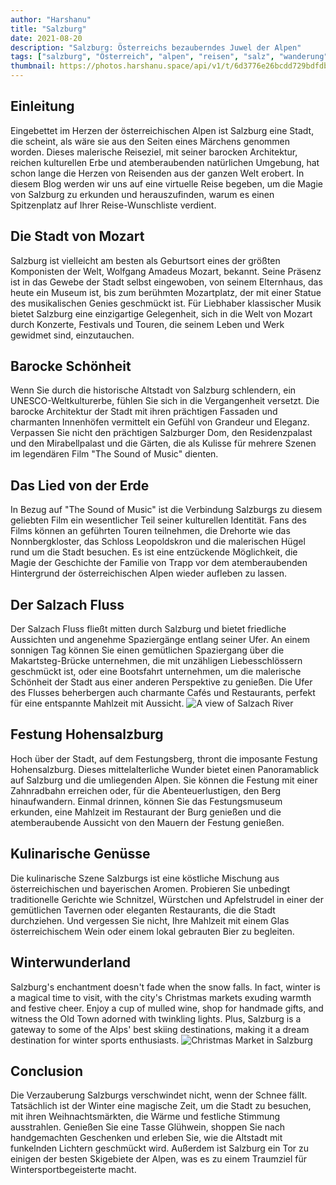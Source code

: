```yaml
---
author: "Harshanu"
title: "Salzburg"
date: 2021-08-20
description: "Salzburg: Österreichs bezauberndes Juwel der Alpen"
tags: ["salzburg", "Österreich", "alpen", "reisen", "salz", "wanderung", "schneefahren"]
thumbnail: https://photos.harshanu.space/api/v1/t/6d3776e26bcdd729bdfdb4d8c2d1f62afd6eddda/081gaa0s/fit_1280
---
```


## Einleitung
Eingebettet im Herzen der österreichischen Alpen ist Salzburg eine Stadt, die scheint, als wäre sie aus den Seiten eines Märchens genommen worden. Dieses malerische Reiseziel, mit seiner barocken Architektur, reichen kulturellen Erbe und atemberaubenden natürlichen Umgebung, hat schon lange die Herzen von Reisenden aus der ganzen Welt erobert. In diesem Blog werden wir uns auf eine virtuelle Reise begeben, um die Magie von Salzburg zu erkunden und herauszufinden, warum es einen Spitzenplatz auf Ihrer Reise-Wunschliste verdient.

## Die Stadt von Mozart
Salzburg ist vielleicht am besten als Geburtsort eines der größten Komponisten der Welt, Wolfgang Amadeus Mozart, bekannt. Seine Präsenz ist in das Gewebe der Stadt selbst eingewoben, von seinem Elternhaus, das heute ein Museum ist, bis zum berühmten Mozartplatz, der mit einer Statue des musikalischen Genies geschmückt ist. Für Liebhaber klassischer Musik bietet Salzburg eine einzigartige Gelegenheit, sich in die Welt von Mozart durch Konzerte, Festivals und Touren, die seinem Leben und Werk gewidmet sind, einzutauchen.

## Barocke Schönheit
Wenn Sie durch die historische Altstadt von Salzburg schlendern, ein UNESCO-Weltkulturerbe, fühlen Sie sich in die Vergangenheit versetzt. Die barocke Architektur der Stadt mit ihren prächtigen Fassaden und charmanten Innenhöfen vermittelt ein Gefühl von Grandeur und Eleganz. Verpassen Sie nicht den prächtigen Salzburger Dom, den Residenzpalast und den Mirabellpalast und die Gärten, die als Kulisse für mehrere Szenen im legendären Film "The Sound of Music" dienten.

## Das Lied von der Erde

In Bezug auf "The Sound of Music" ist die Verbindung Salzburgs zu diesem geliebten Film ein wesentlicher Teil seiner kulturellen Identität. Fans des Films können an geführten Touren teilnehmen, die Drehorte wie das Nonnbergkloster, das Schloss Leopoldskron und die malerischen Hügel rund um die Stadt besuchen. Es ist eine entzückende Möglichkeit, die Magie der Geschichte der Familie von Trapp vor dem atemberaubenden Hintergrund der österreichischen Alpen wieder aufleben zu lassen.

## Der Salzach Fluss

Der Salzach Fluss fließt mitten durch Salzburg und bietet friedliche Aussichten und angenehme Spaziergänge entlang seiner Ufer. An einem sonnigen Tag können Sie einen gemütlichen Spaziergang über die Makartsteg-Brücke unternehmen, die mit unzähligen Liebesschlössern geschmückt ist, oder eine Bootsfahrt unternehmen, um die malerische Schönheit der Stadt aus einer anderen Perspektive zu genießen. Die Ufer des Flusses beherbergen auch charmante Cafés und Restaurants, perfekt für eine entspannte Mahlzeit mit Aussicht.
![ A view of Salzach River ](https://photos.harshanu.space/api/v1/t/47b395c48c6e350505fa91b3e68ee06d23055eb5/081gaa0s/fit_1280)

## Festung Hohensalzburg

Hoch über der Stadt, auf dem Festungsberg, thront die imposante Festung Hohensalzburg. Dieses mittelalterliche Wunder bietet einen Panoramablick auf Salzburg und die umliegenden Alpen. Sie können die Festung mit einer Zahnradbahn erreichen oder, für die Abenteuerlustigen, den Berg hinaufwandern. Einmal drinnen, können Sie das Festungsmuseum erkunden, eine Mahlzeit im Restaurant der Burg genießen und die atemberaubende Aussicht von den Mauern der Festung genießen.

## Kulinarische Genüsse

Die kulinarische Szene Salzburgs ist eine köstliche Mischung aus österreichischen und bayerischen Aromen. Probieren Sie unbedingt traditionelle Gerichte wie Schnitzel, Würstchen und Apfelstrudel in einer der gemütlichen Tavernen oder eleganten Restaurants, die die Stadt durchziehen. Und vergessen Sie nicht, Ihre Mahlzeit mit einem Glas österreichischem Wein oder einem lokal gebrauten Bier zu begleiten.

## Winterwunderland

Salzburg's enchantment doesn't fade when the snow falls. In fact, winter is a magical time to visit, with the city's Christmas markets exuding warmth and festive cheer. Enjoy a cup of mulled wine, shop for handmade gifts, and witness the Old Town adorned with twinkling lights. Plus, Salzburg is a gateway to some of the Alps' best skiing destinations, making it a dream destination for winter sports enthusiasts.
![ Christmas Market in Salzburg ](https://photos.harshanu.space/api/v1/t/d37b23bf150eacb9779ded8b73eb8ad9b730024c/081gaa0s/fit_1280)

## Conclusion

Die Verzauberung Salzburgs verschwindet nicht, wenn der Schnee fällt. Tatsächlich ist der Winter eine magische Zeit, um die Stadt zu besuchen, mit ihren Weihnachtsmärkten, die Wärme und festliche Stimmung ausstrahlen. Genießen Sie eine Tasse Glühwein, shoppen Sie nach handgemachten Geschenken und erleben Sie, wie die Altstadt mit funkelnden Lichtern geschmückt wird. Außerdem ist Salzburg ein Tor zu einigen der besten Skigebiete der Alpen, was es zu einem Traumziel für Wintersportbegeisterte macht.